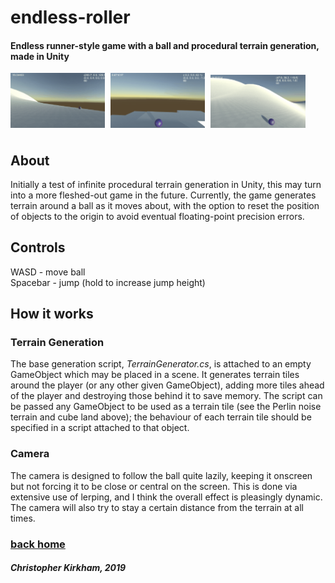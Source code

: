# endless-roller
#### Endless runner-style game with a ball and procedural terrain generation, made in Unity
<div>
  <img src="images/endless-roller/README_PerlinNoise.gif" style="float: center; width: 30%; margin-right: 1%; margin-bottom: 0.5em;"/>
  <img src="images/endless-roller/README_Cubes.gif" style="float:center; width: 30%; margin-right: 1%; margin-bottom: 0.5em;"/>
  <img src="images/endless-roller/README_Camera.gif" style="float:center; width: 30%; margin-right: 1%; margin-bottom: 0.5em;"/>
  <p style="clear: both;"></p>
</div>

## About
Initially a test of infinite procedural terrain generation in Unity, this may turn into a more fleshed-out game in the future. Currently, the game generates terrain around a ball as it moves about, with the option to reset the position of objects to the origin to avoid eventual floating-point precision errors.

## Controls
<p> WASD - move ball <br>
Spacebar - jump (hold to increase jump height) </p>

## How it works
### Terrain Generation
The base generation script, *TerrainGenerator.cs*, is attached to an empty GameObject which may be placed in a scene. It generates terrain tiles around the player (or any other given GameObject), adding more tiles ahead of the player and destroying those behind it to save memory. The script can be passed any GameObject to be used as a terrain tile (see the Perlin noise terrain and cube land above); the behaviour of each terrain tile should be specified in a script attached to that object.

### Camera
The camera is designed to follow the ball quite lazily, keeping it onscreen but not forcing it to be close or central on the screen. This is done via extensive use of lerping, and I think the overall effect is pleasingly dynamic. The camera will also try to stay a certain distance from the terrain at all times.

### [back home](index.html)

##### Christopher Kirkham, 2019
